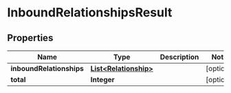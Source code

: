 
# InboundRelationshipsResult

## Properties
Name | Type | Description | Notes
------------ | ------------- | ------------- | -------------
**inboundRelationships** | [**List&lt;Relationship&gt;**](Relationship.md) |  |  [optional]
**total** | **Integer** |  |  [optional]



